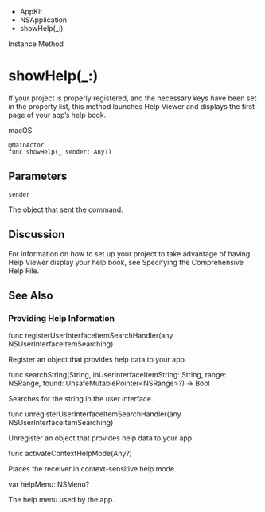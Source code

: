 

- AppKit
- NSApplication
-  showHelp(\_:) 

Instance Method

# showHelp(\_:)

If your project is properly registered, and the necessary keys have been set in the property list, this method launches Help Viewer and displays the first page of your app’s help book.

macOS

``` source
@MainActor
func showHelp(_ sender: Any?)
```

## Parameters 

`sender`  

The object that sent the command.

## Discussion

For information on how to set up your project to take advantage of having Help Viewer display your help book, see Specifying the Comprehensive Help File.

## See Also

### Providing Help Information

func registerUserInterfaceItemSearchHandler(any NSUserInterfaceItemSearching)

Register an object that provides help data to your app.

func searchString(String, inUserInterfaceItemString: String, range: NSRange, found: UnsafeMutablePointer&lt;NSRange>?) -> Bool

Searches for the string in the user interface.

func unregisterUserInterfaceItemSearchHandler(any NSUserInterfaceItemSearching)

Unregister an object that provides help data to your app.

func activateContextHelpMode(Any?)

Places the receiver in context-sensitive help mode.

var helpMenu: NSMenu?

The help menu used by the app.

